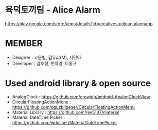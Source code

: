 # 육덕토끼팀 -  Alice Alarm
https://play.google.com/store/apps/details?id=creativestudioaq.alarmapp

# MEMBER
- Designer : 고은별, 김유리(M), 서민아
- Developer : 김호성, 민지영, 이홍규

# Used android library & open source
- AnalogClock : https://github.com/crowjdh/android-AnalogClockView
- CircularFloatingActionMenu : https://github.com/oguzbilgener/CircularFloatingActionMenu
- Material Library : https://github.com/rey5137/material
- Material DateTime Picker : https://github.com/wdullaer/MaterialDateTimePicker
